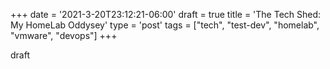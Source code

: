 +++
date = '2021-3-20T23:12:21-06:00'
draft = true
title = 'The Tech Shed: My HomeLab Oddysey'
type = 'post'
tags = ["tech", "test-dev", "homelab", "vmware", "devops"]
+++

draft